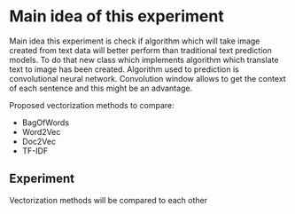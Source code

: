 # Main idea of this experiment

Main idea this experiment is check if algorithm which will take image created from text data will better perform than traditional text prediction models.
To do that new class which implements algorithm which translate text to image has been created. Algorithm used to prediction  is convolutional neural network. Convolution window allows to get the context of each sentence and this might be an advantage.

Proposed vectorization methods to compare:
* BagOfWords
* Word2Vec
* Doc2Vec
* TF-IDF

## Experiment
Vectorization methods will be compared to each other



  